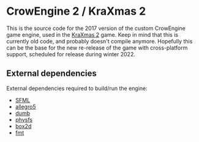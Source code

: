 # CrowEngine 2 / KraXmas 2
This is the source code for the 2017 version of the custom CrowEngine game engine, used in the 
[KraXmas 2](https://kraxarn.itch.io/kraxmas2) game. Keep in mind that this is currently old code, and probably doesn't 
compile anymore. Hopefully this can be the base for the new re-release of the game with cross-platform support, 
scheduled for release during winter 2022.

## External dependencies
External dependencies required to build/run the engine:
* [SFML](https://github.com/SFML/SFML)
* [allegro5](https://github.com/liballeg/allegro5)
* [dumb](https://github.com/kode54/dumb)
* [physfs](https://hg.icculus.org/icculus/physfs/)
* [box2d](https://github.com/erincatto/box2d)
* [fmt](https://github.com/fmtlib/fmt)
